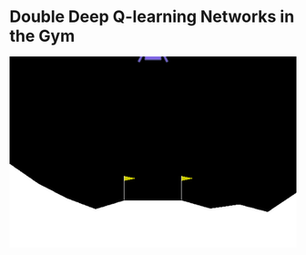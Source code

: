 # Double Deep Q-learning Networks in the Gym

![Lunar landing gif](https://github.com/florisvideler/Adaptive-Systems/blob/main/double-deep-q-learning-networks-in-the-gym/assets/lunar.gif?raw=true)